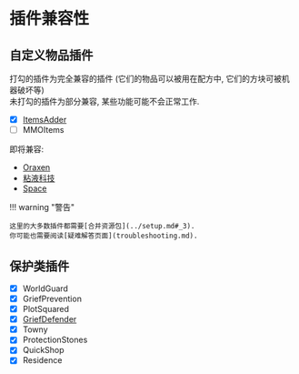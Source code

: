 # 插件兼容性

## 自定义物品插件

打勾的插件为完全兼容的插件 (它们的物品可以被用在配方中, 它们的方块可被机器破坏等)  
未打勾的插件为部分兼容, 某些功能可能不会正常工作.

- [x] [ItemsAdder](itemsadder.md)
- [ ] MMOItems

即将兼容:

* [Oraxen](oraxen.md)
* [粘液科技](utp.md)
* [Space](utp.md)

!!! warning "警告"

    这里的大多数插件都需要[合并资源包](../setup.md#_3).  
    你可能也需要阅读[疑难解答页面](troubleshooting.md).

## 保护类插件

- [x] WorldGuard
- [x] GriefPrevention
- [x] PlotSquared
- [x] [GriefDefender](griefdefender.md)
- [x] Towny
- [x] ProtectionStones
- [x] QuickShop
- [x] Residence